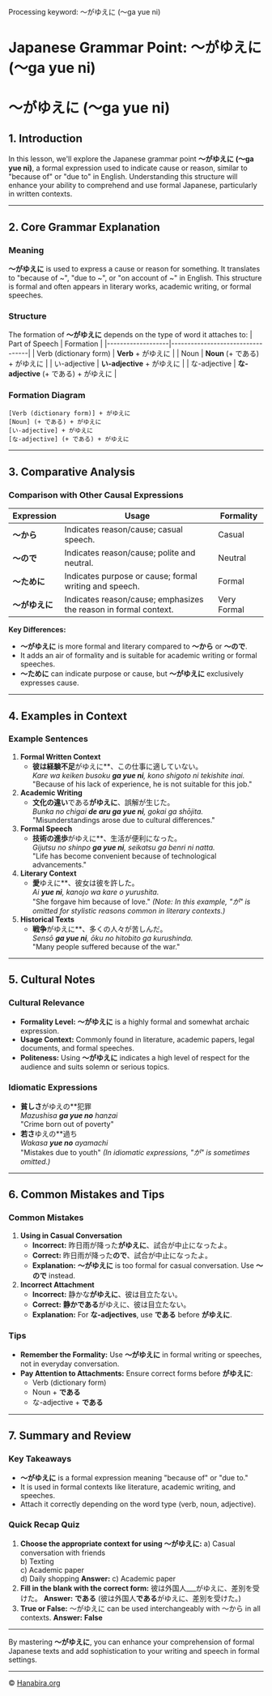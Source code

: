 Processing keyword: ～がゆえに (～ga yue ni)
# Japanese Grammar Point: ～がゆえに (～ga yue ni)
# ～がゆえに (～ga yue ni)
## 1. Introduction
In this lesson, we'll explore the Japanese grammar point **～がゆえに (～ga yue ni)**, a formal expression used to indicate cause or reason, similar to "because of" or "due to" in English. Understanding this structure will enhance your ability to comprehend and use formal Japanese, particularly in written contexts.

---
## 2. Core Grammar Explanation
### Meaning
**～がゆえに** is used to express a cause or reason for something. It translates to "because of ~", "due to ~", or "on account of ~" in English. This structure is formal and often appears in literary works, academic writing, or formal speeches.
### Structure
The formation of **～がゆえに** depends on the type of word it attaches to:
| Part of Speech    | Formation                        |
|-------------------|----------------------------------|
| Verb (dictionary form) | **Verb** + がゆえに      |
| Noun              | **Noun** (+ である) + がゆえに   |
| い-adjective       | **い-adjective** + がゆえに    |
| な-adjective       | **な-adjective** (+ である) + がゆえに |
### Formation Diagram
```plaintext
[Verb (dictionary form)] + がゆえに
[Noun] (+ である) + がゆえに
[い-adjective] + がゆえに
[な-adjective] (+ である) + がゆえに
```
---
## 3. Comparative Analysis
### Comparison with Other Causal Expressions
| Expression | Usage                      | Formality |
|------------|----------------------------|-----------|
| **～から**  | Indicates reason/cause; casual speech. | Casual    |
| **～ので**  | Indicates reason/cause; polite and neutral. | Neutral   |
| **～ために** | Indicates purpose or cause; formal writing and speech. | Formal    |
| **～がゆえに** | Indicates reason/cause; emphasizes the reason in formal context. | Very Formal |
**Key Differences:**
- **～がゆえに** is more formal and literary compared to **～から** or **～ので**.
- It adds an air of formality and is suitable for academic writing or formal speeches.
- **～ために** can indicate purpose or cause, but **～がゆえに** exclusively expresses cause.
---
## 4. Examples in Context
### Example Sentences
1. **Formal Written Context**
   - **彼は経験不足**がゆえに**、この仕事に適していない。  
     *Kare wa keiken busoku **ga yue ni**, kono shigoto ni tekishite inai.*  
     "Because of his lack of experience, he is not suitable for this job."
2. **Academic Writing**
   - **文化の違い**である**がゆえに**、誤解が生じた。  
     *Bunka no chigai **de aru ga yue ni**, gokai ga shōjita.*  
     "Misunderstandings arose due to cultural differences."
3. **Formal Speech**
   - **技術の進歩**がゆえに**、生活が便利になった。  
     *Gijutsu no shinpo **ga yue ni**, seikatsu ga benri ni natta.*  
     "Life has become convenient because of technological advancements."
4. **Literary Context**
   - **愛**ゆえに**、彼女は彼を許した。  
     *Ai **yue ni**, kanojo wa kare o yurushita.*  
     "She forgave him because of love."
   *(Note: In this example, "が" is omitted for stylistic reasons common in literary contexts.)*
5. **Historical Texts**
   - **戦争**がゆえに**、多くの人々が苦しんだ。  
     *Sensō **ga yue ni**, ōku no hitobito ga kurushinda.*  
     "Many people suffered because of the war."
---
## 5. Cultural Notes
### Cultural Relevance
- **Formality Level:** **～がゆえに** is a highly formal and somewhat archaic expression.
- **Usage Context:** Commonly found in literature, academic papers, legal documents, and formal speeches.
- **Politeness:** Using **～がゆえに** indicates a high level of respect for the audience and suits solemn or serious topics.
### Idiomatic Expressions
- **貧しさ**がゆえの**犯罪  
  *Mazushisa **ga yue no** hanzai*  
  "Crime born out of poverty"
- **若さ**ゆえの**過ち  
  *Wakasa **yue no** ayamachi*  
  "Mistakes due to youth"
  *(In idiomatic expressions, "が" is sometimes omitted.)*
---
## 6. Common Mistakes and Tips
### Common Mistakes
1. **Using in Casual Conversation**
   - **Incorrect:** 昨日雨が降った**がゆえに**、試合が中止になったよ。  
   - **Correct:** 昨日雨が降った**ので**、試合が中止になったよ。  
   - **Explanation:** **～がゆえに** is too formal for casual conversation. Use **～ので** instead.
2. **Incorrect Attachment**
   - **Incorrect:** 静かな**がゆえに**、彼は目立たない。  
   - **Correct:** **静かである**がゆえに、彼は目立たない。  
   - **Explanation:** For **な-adjectives**, use **である** before **がゆえに**.
### Tips
- **Remember the Formality:** Use **～がゆえに** in formal writing or speeches, not in everyday conversation.
- **Pay Attention to Attachments:** Ensure correct forms before **がゆえに**:
  - Verb (dictionary form)
  - Noun + **である**
  - な-adjective + **である**
---
## 7. Summary and Review
### Key Takeaways
- **～がゆえに** is a formal expression meaning "because of" or "due to."
- It is used in formal contexts like literature, academic writing, and speeches.
- Attach it correctly depending on the word type (verb, noun, adjective).
### Quick Recap Quiz
1. **Choose the appropriate context for using ～がゆえに:**
   a) Casual conversation with friends  
   b) Texting  
   c) Academic paper  
   d) Daily shopping
   **Answer:** c) Academic paper
2. **Fill in the blank with the correct form:**
   彼は外国人___がゆえに、差別を受けた。
   **Answer:** **である** (彼は外国人**である**がゆえに、差別を受けた。)
3. **True or False:** ～がゆえに can be used interchangeably with ～から in all contexts.
   **Answer:** **False**
---
By mastering **～がゆえに**, you can enhance your comprehension of formal Japanese texts and add sophistication to your writing and speech in formal settings.


---

© [Hanabira.org](https://hanabira.org)
